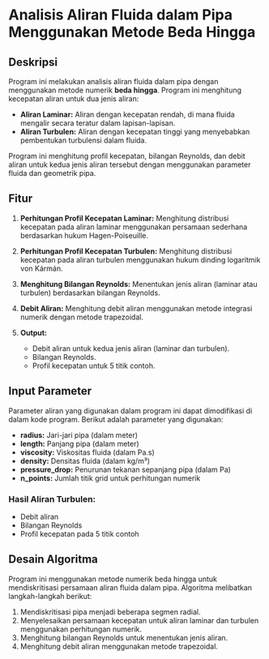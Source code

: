 # **Analisis Aliran Fluida dalam Pipa Menggunakan Metode Beda Hingga**

## **Deskripsi**

Program ini melakukan analisis aliran fluida dalam pipa dengan menggunakan metode numerik **beda hingga**. Program ini menghitung kecepatan aliran untuk dua jenis aliran:

* **Aliran Laminar:** Aliran dengan kecepatan rendah, di mana fluida mengalir secara teratur dalam lapisan-lapisan.
* **Aliran Turbulen:** Aliran dengan kecepatan tinggi yang menyebabkan pembentukan turbulensi dalam fluida.

Program ini menghitung profil kecepatan, bilangan Reynolds, dan debit aliran untuk kedua jenis aliran tersebut dengan menggunakan parameter fluida dan geometrik pipa.

## **Fitur**

1. **Perhitungan Profil Kecepatan Laminar:**
   Menghitung distribusi kecepatan pada aliran laminar menggunakan persamaan sederhana berdasarkan hukum Hagen-Poiseuille.

2. **Perhitungan Profil Kecepatan Turbulen:**
   Menghitung distribusi kecepatan pada aliran turbulen menggunakan hukum dinding logaritmik von Kármán.

3. **Menghitung Bilangan Reynolds:**
   Menentukan jenis aliran (laminar atau turbulen) berdasarkan bilangan Reynolds.

4. **Debit Aliran:**
   Menghitung debit aliran menggunakan metode integrasi numerik dengan metode trapezoidal.

5. **Output:**

   * Debit aliran untuk kedua jenis aliran (laminar dan turbulen).
   * Bilangan Reynolds.
   * Profil kecepatan untuk 5 titik contoh.

## **Input Parameter**

Parameter aliran yang digunakan dalam program ini dapat dimodifikasi di dalam kode program. Berikut adalah parameter yang digunakan:

* **radius:** Jari-jari pipa (dalam meter)
* **length:** Panjang pipa (dalam meter)
* **viscosity:** Viskositas fluida (dalam Pa.s)
* **density:** Densitas fluida (dalam kg/m³)
* **pressure_drop:** Penurunan tekanan sepanjang pipa (dalam Pa)
* **n\_points:** Jumlah titik grid untuk perhitungan numerik

### **Hasil Aliran Turbulen:**

* Debit aliran
* Bilangan Reynolds
* Profil kecepatan pada 5 titik contoh

## **Desain Algoritma**

Program ini menggunakan metode numerik beda hingga untuk mendiskritisasi persamaan aliran fluida dalam pipa. Algoritma melibatkan langkah-langkah berikut:

1. Mendiskritisasi pipa menjadi beberapa segmen radial.
2. Menyelesaikan persamaan kecepatan untuk aliran laminar dan turbulen menggunakan perhitungan numerik.
3. Menghitung bilangan Reynolds untuk menentukan jenis aliran.
4. Menghitung debit aliran menggunakan metode trapezoidal.
